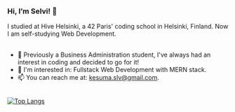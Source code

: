 <h3>Hi, I’m Selvi! 👋  </h3>
I studied at Hive Helsinki, a 42 Paris' coding school in Helsinki, Finland. Now I am self-studying Web Development. <br><br>

- 🥰 Previously a Business Administration student, I've always had an interest in coding and decided to go for it! 
- 🌱  I'm interested in: Fullstack Web Development with MERN stack.
- 📫 You can reach me at: kesuma.slv@gmail.com. <br><br>

[![Top Langs](https://github-readme-stats.vercel.app/api/top-langs/?username=miofri&show_icons=true&locale=en&layout=compact&theme=chartreuse-dark)](https://github.com/anuraghazra/github-readme-stats)
